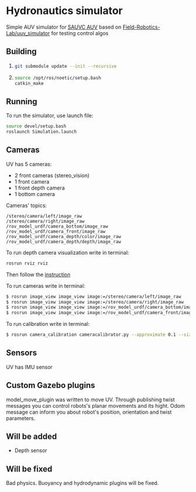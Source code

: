 # Hydronautics simulator
Simple AUV simulator for [SAUVC AUV](https://github.com/hidronautics/sauvc) based on [Field-Robotics-Lab/uuv_simulator](https://github.com/Field-Robotics-Lab/uuv_simulator) for testing control algos

## Building

1. 	
    ```sh
    git submodule update --init --recursive
    ```
2.
    ```sh
    source /opt/ros/noetic/setup.bash
    catkin_make
    ```

## Running

To run the simulator, use launch file:
```sh
source devel/setup.bash
roslaunch Simulation.launch
```

## Cameras
UV has 5 cameras:

- 2 front cameras (stereo_vision)
- 1 front camera 
- 1 front depth camera 
- 1 bottom camera

Cameras' topics:

	/stereo/camera/left/image_raw
	/stereo/camera/right/image_raw
	/rov_model_urdf/camera_bottom/image_raw
	/rov_model_urdf/camera_front/image_raw
	/rov_model_urdf/camera_depth/color/image_raw
	/rov_model_urdf/camera_depth/depth/image_raw

To run depth camera visualization write in terminal:

```sh
rosrun rviz rviz
```

Then follow the [instruction](https://github.com/osrf/gazebo_tutorials/blob/master/ros_depth_camera/tutorial.md#view-depth-camera-output-in-rviz)

To run cameras write in terminal:

```sh
$ rosrun image_view image_view image:=/stereo/camera/left/image_raw
$ rosrun image_view image_view image:=/stereo/camera/right/image_raw
$ rosrun image_view image_view image:=/rov_model_urdf/camera_bottom/image_raw
$ rosrun image_view image_view image:=/rov_model_urdf/camera_front/image_raw
```
To run calibration write in terminal:

```sh
$ rosrun camera_calibration cameracalibrator.py --approximate 0.1 --size 8x6 --square 0.108 right:=/stereo/camera/right/image_raw left:=/stereo/camera/left/image_raw right_camera:=/stereo/camera/right left_camera:=/stereo/camera/left
```

## Sensors
UV has IMU sensor 

## Custom Gazebo plugins
model_move_plugin was written to move UV. Through publishing twist messages you can control robots's planar movements and its hight. Odom message can inform you about robot's position, orientation and twist parameters.

## Will be added
- Depth sensor

## Will be fixed
Bad physics. Buoyancy and hydrodynamic plugins will be fixed.


